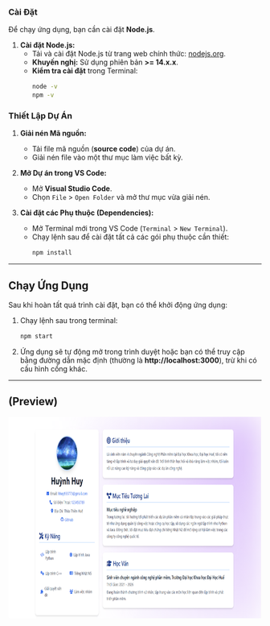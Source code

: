 

###  Cài Đặt

Để chạy ứng dụng, bạn cần cài đặt **Node.js**.

1.  **Cài đặt Node.js:**
    * Tải và cài đặt Node.js từ trang web chính thức: [nodejs.org](https://nodejs.org/en/).
    * **Khuyến nghị:** Sử dụng phiên bản **>= 14.x.x**.
    * **Kiểm tra cài đặt** trong Terminal:
        ```bash
        node -v
        npm -v
        ```

### Thiết Lập Dự Án

1.  **Giải nén Mã nguồn:**
    * Tải file mã nguồn (**source code**) của dự án.
    * Giải nén file vào một thư mục làm việc bất kỳ.

2.  **Mở Dự án trong VS Code:**
    * Mở **Visual Studio Code**.
    * Chọn `File` > `Open Folder` và mở thư mục vừa giải nén.

3.  **Cài đặt các Phụ thuộc (Dependencies):**
    * Mở Terminal mới trong VS Code (`Terminal` > `New Terminal`).
    * Chạy lệnh sau để cài đặt tất cả các gói phụ thuộc cần thiết:
        ```bash
        npm install
        ```

---

##  Chạy Ứng Dụng

Sau khi hoàn tất quá trình cài đặt, bạn có thể khởi động ứng dụng:

1.  Chạy lệnh sau trong terminal:
    ```bash
    npm start
    ```

2.  Ứng dụng sẽ tự động mở trong trình duyệt hoặc bạn có thể truy cập bằng đường dẫn mặc định (thường là **http://localhost:3000**), trừ khi có cấu hình cổng khác.

---

##  (Preview)

<img src="preview.png" alt="Ảnh xem trước CV" height="400"/>

